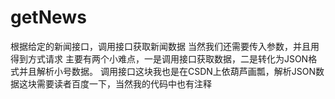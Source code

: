 # getNews
根据给定的新闻接口，调用接口获取新闻数据
当然我们还需要传入参数，并且用得到方式请求
主要有两个小难点，一是调用接口获取数据，二是转化为JSON格式并且解析小号数据。
调用接口这块我也是在CSDN上依葫芦画瓢，解析JSON数据这块需要读者百度一下，当然我的代码中也有注释
